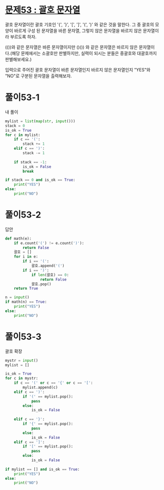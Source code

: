 # [문제53 : 괄호 문자열](https://www.notion.so/53-fa3379802886461b8bf73c478ccb2b7c)

괄호 문자열이란 괄호 기호인 '{', '}', '[', ']', '(', ')' 와 같은 것을 말한다. 그 중 괄호의 모양이 바르게 구성 된 문자열을 바른 문자열, 그렇지 않은 문자열을 바르지 않은 문자열이라 부르도록 하자. 

(())와 같은 문자열은 바른 문자열이지만 ()()) 와 같은 문자열은 바르지 않은 문자열이다.(해당 문제에서는 소괄호만 판별하지만, 실력이 되시는 분들은 중괄호와 대괄호까지 판별해보세요.)

입력으로 주어진 괄호 문자열이 바른 문자열인지 바르지 않은 문자열인지 "YES"와 "NO"로 구분된 문자열을 출력해보자.

# 풀이53-1

내 풀이
``` python
mylist = list(map(str, input()))
stack = 0
is_ok = True
for c in mylist:
    if c == '(':
        stack += 1
    elif c == ')':
        stack -= 1
    
    if stack == -1:
        is_ok = False
        break

if stack == 0 and is_ok == True:
    print("YES")
else:
    print("NO")
```

# 풀이53-2

답안
``` python
def math(e):
    if e.count('(') != e.count(')'):
        return False
    괄호 = []
    for i in e:
        if i == '(':
            괄호.append('(')
        if i == ')':
            if len(괄호) == 0:
                return False
            괄호.pop()
    return True

n = input()
if math(n) == True:
	print("YES")
else:
	print("NO")
```

# 풀이53-3

괄호 확장
``` python
mystr = input()
mylist = []

is_ok = True
for c in mystr:
    if c == '(' or c == '{' or c == '[':
        mylist.append(c)
    elif c == ')':
        if '(' == mylist.pop():
            pass
        else:
            is_ok = False
    
    elif c == '}':
        if '{' == mylist.pop():
            pass
        else:
            is_ok = False
    elif c == ']':
        if '[' == mylist.pop():
            pass
        else:
            is_ok = False
        
if mylist == [] and is_ok == True:
    print("YES")
else:
    print("NO")
```